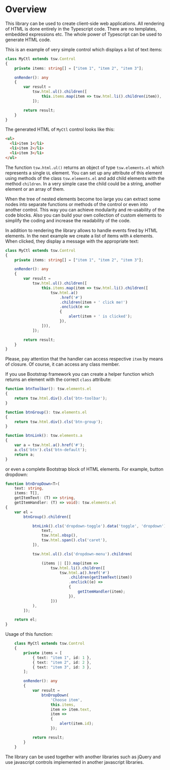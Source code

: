 Overview
========

This library can be used to create client-side web applications. All rendering of HTML is done entirely in the Typescript code. There are no templates, embedded expressions etc. The whole power of Typescript can be used to generate HTML code.

This is an example of very simple control which displays a list of text items:

```typescript
class MyCtl extends tsw.Control
{
	private items: string[] = ["item 1", "item 2", "item 3"];

	onRender(): any
	{
		var result =
			tsw.html.ul().children([
				this.items.map(item => tsw.html.li().children(item)),
			]);

		return result;
	}
}
```

The generated HTML of `MyCtl` control looks like this:

```html
<ul>
  <li>item 1</li>
  <li>item 2</li>
  <li>item 3</li>
</ul>
```

The function `tsw.html.ul()` returns an object of type `tsw.elements.el` which represents a single `UL` element. You can set up any attribute of this element using methods of the class `tsw.elements.el` and add child elements with the method `children`. In a very simple case the child could be a string, another element or an array of them.

When the tree of nested elements become too large you can extract some nodes into separate functions or methods of the control or even into another control. This way you can achieve modularity and re-usability of the code blocks. Also you can build your own collection of custom elements to simplify the coding and increase the  readability of the code.

In addition to rendering the library allows to handle events fired by HTML elements. In the next example we create a list of items with `A` elements. When clicked, they display a message with the appropriate text:

```typescript
class MyCtl extends tsw.Control
{
	private items: string[] = ["item 1", "item 2", "item 3"];

	onRender(): any
	{
		var result =
			tsw.html.ul().children([
				this.items.map(item => tsw.html.li().children([
					tsw.html.a()
						.href('#')
						.children(item + ' click me!')
						.onclick(e =>
						{
							alert(item + ' is clicked');
						}),
				])),
			]);

		return result;
	}
}
```
Please, pay attention that the handler can access respective `item` by means of closure. Of course, it can access any class member.

If you use Bootstrap framework you can create a helper function which returns an element with the correct `class` attribute:

```typescript
function btnToolbar(): tsw.elements.el
{
	return tsw.html.div().cls('btn-toolbar');
}

function btnGroup(): tsw.elements.el
{
	return tsw.html.div().cls('btn-group');
}

function btnLink(): tsw.elements.a
{
	var a = tsw.html.a().href('#');
	a.cls('btn').cls('btn-default');
	return a;
}
```

or even a complete Bootstrap block of HTML elements. For example, button dropdown:

```typescript
function btnDropDown<T>(
	text: string,
	items: T[],
	getItemText: (T) => string,
	getItemHandler: (T) => void): tsw.elements.el
{
	var el =
		btnGroup().children([

			btnLink().cls('dropdown-toggle').data('toggle', 'dropdown').children([
				text,
				tsw.html.nbsp(),
				tsw.html.span().cls('caret'),
			]),

			tsw.html.ul().cls('dropdown-menu').children(

				(items || []).map(item =>
					tsw.html.li().children([
						tsw.html.a().href('#')
							.children(getItemText(item))
							.onclick((e) =>
							{
								getItemHandler(item);
							}),
					]))
			),
		]);

	return el;
}
```

Usage of this function:

```typescript
	class MyCtl extends tsw.Control
	{
		private items = [
			{ text: "item 1", id: 1 },
			{ text: "item 2", id: 2 },
			{ text: "item 3", id: 3 },
		];

		onRender(): any
		{
			var result =
				btnDropDown(
					'Choose item',
					this.items,
					item => item.text,
					item =>
					{
						alert(item.id);
					});

			return result;
		}
	}
```

The library can be used together with another libraries such as jQuery and use javascript controls implemented in another javascript libraries.
